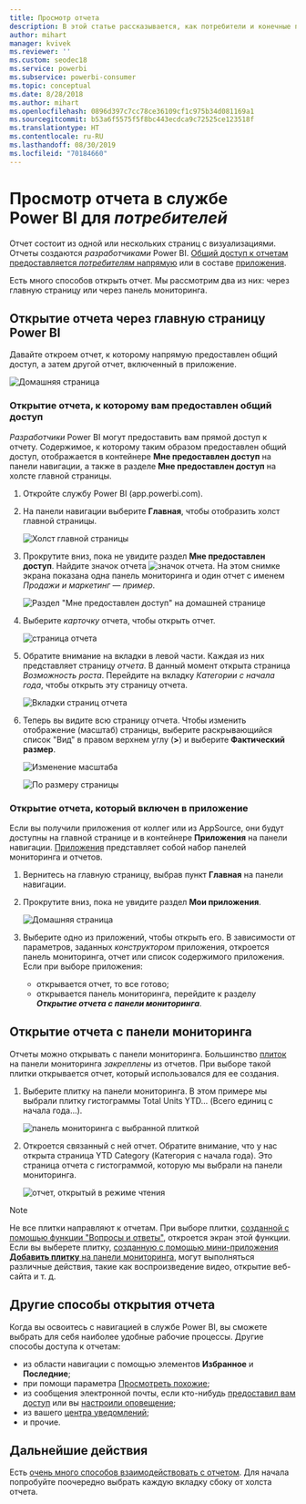 ```yaml
---
title: Просмотр отчета
description: В этой статье рассказывается, как потребители и конечные пользователи Power BI могут открыть и просмотреть отчет Power BI.
author: mihart
manager: kvivek
ms.reviewer: ''
ms.custom: seodec18
ms.service: powerbi
ms.subservice: powerbi-consumer
ms.topic: conceptual
ms.date: 8/28/2018
ms.author: mihart
ms.openlocfilehash: 0896d397c7cc78ce36109cf1c975b34d081169a1
ms.sourcegitcommit: b53a6f5575f5f8bc443ecdca9c72525ce123518f
ms.translationtype: HT
ms.contentlocale: ru-RU
ms.lasthandoff: 08/30/2019
ms.locfileid: "70184660"
---
```

# <a name="view-a-report-in-power-bi-service-for-consumers"></a>Просмотр отчета в службе Power BI для *потребителей*
Отчет состоит из одной или нескольких страниц с визуализациями. Отчеты создаются *разработчиками* Power BI. [Общий доступ к отчетам предоставляется *потребителям* напрямую](end-user-shared-with-me.md) или в составе [приложения](end-user-apps.md). 

Есть много способов открыть отчет. Мы рассмотрим два из них: через главную страницу или через панель мониторинга. 

<!-- add art-->


## <a name="open-a-report-from-power-bi-home"></a>Открытие отчета через главную страницу Power BI
Давайте откроем отчет, к которому напрямую предоставлен общий доступ, а затем другой отчет, включенный в приложение.

   ![Домашняя страница](./media/end-user-report-open/power-bi-home-canvas.png)

### <a name="open-a-report-that-has-been-shared-with-you"></a>Открытие отчета, к которому вам предоставлен общий доступ
*Разработчики* Power BI могут предоставить вам прямой доступ к отчету. Содержимое, к которому таким образом предоставлен общий доступ, отображается в контейнере **Мне предоставлен доступ** на панели навигации, а также в разделе **Мне предоставлен доступ** на холсте главной страницы.

1. Откройте службу Power BI (app.powerbi.com).

2. На панели навигации выберите **Главная**, чтобы отобразить холст главной страницы.  

   ![Холст главной страницы](./media/end-user-report-open/power-bi-select-home-new.png)
   
3. Прокрутите вниз, пока не увидите раздел **Мне предоставлен доступ**. Найдите значок отчета ![значок отчета](./media/end-user-report-open/power-bi-report-icon.png). На этом снимке экрана показана одна панель мониторинга и один отчет с именем *Продажи и маркетинг — пример*. 
   
   ![Раздел "Мне предоставлен доступ" на домашней странице](./media/end-user-report-open/power-bi-shared-new.png)

4. Выберите *карточку* отчета, чтобы открыть отчет.

   ![страница отчета](./media/end-user-report-open/power-bi-report-open.png)

5. Обратите внимание на вкладки в левой части.  Каждая из них представляет страницу *отчета*. В данный момент открыта страница *Возможность роста*. Перейдите на вкладку *Категории с начала года*, чтобы открыть эту страницу отчета. 

   ![Вкладки страниц отчета](./media/end-user-report-open/power-bi-ytd.png)

6. Теперь вы видите всю страницу отчета. Чтобы изменить отображение (масштаб) страницы, выберите раскрывающийся список "Вид" в правом верхнем углу (**>**) и выберите **Фактический размер**.

   ![Изменение масштаба](./media/end-user-report-open/power-bi-fit-new.png)

   ![По размеру страницы](./media/end-user-report-open/power-bi-actual.png)

### <a name="open-a-report-that-is-part-of-an-app"></a>Открытие отчета, который включен в приложение
Если вы получили приложения от коллег или из AppSource, они будут доступны на главной странице и в контейнере **Приложения** на панели навигации. [Приложения](end-user-apps.md) представляет собой набор панелей мониторинга и отчетов.

1. Вернитесь на главную страницу, выбрав пункт **Главная** на панели навигации.

7. Прокрутите вниз, пока не увидите раздел **Мои приложения**.

   ![Домашняя страница](./media/end-user-report-open/power-bi-my-apps.png)

8. Выберите одно из приложений, чтобы открыть его. В зависимости от параметров, заданных *конструктором* приложения, откроется панель мониторинга, отчет или список содержимого приложения. Если при выборе приложения:
    - открывается отчет, то все готово;
    - открывается панель мониторинга, перейдите к разделу ***Открытие отчета с панели мониторинга***.


## <a name="open-a-report-from-a-dashboard"></a>Открытие отчета с панели мониторинга
Отчеты можно открывать с панели мониторинга. Большинство [плиток](end-user-tiles.md) на панели мониторинга *закреплены* из отчетов. При выборе такой плитки открывается отчет, который использовался для ее создания. 

1. Выберите плитку на панели мониторинга. В этом примере мы выбрали плитку гистограммы Total Units YTD... (Всего единиц с начала года...).

    ![панель мониторинга с выбранной плиткой](./media/end-user-report-open/power-bi-dashboard.png)

2.  Откроется связанный с ней отчет. Обратите внимание, что у нас открыта страница YTD Category (Категория с начала года). Это страница отчета с гистограммой, которую мы выбрали на панели мониторинга.

    ![отчет, открытый в режиме чтения](./media/end-user-report-open/power-bi-report-tabs.png)

> [!NOTE]
> Не все плитки направляют к отчетам. При выборе плитки, [созданной с помощью функции "Вопросы и ответы"](end-user-q-and-a.md), откроется экран этой функции. Если вы выберете плитку, [созданную с помощью мини-приложения **Добавить плитку** на панели мониторинга](../service-dashboard-add-widget.md), могут выполняться различные действия, такие как воспроизведение видео, открытие веб-сайта и т. д.  


##  <a name="still-more-ways-to-open-a-report"></a>Другие способы открытия отчета
Когда вы освоитесь с навигацией в службе Power BI, вы сможете выбрать для себя наиболее удобные рабочие процессы. Другие способы доступа к отчетам:
- из области навигации с помощью элементов **Избранное** и **Последние**;    
- при помощи параметра [Просмотреть похожие](end-user-related.md);    
- из сообщения электронной почты, если кто-нибудь [предоставил вам доступ](../service-share-reports.md) или вы [настроили оповещение](end-user-alerts.md);    
- из вашего [центра уведомлений](end-user-notification-center.md);    
- и прочие.

## <a name="next-steps"></a>Дальнейшие действия
Есть [очень много способов взаимодействовать с отчетом](end-user-reading-view.md).  Для начала попробуйте поочередно выбрать каждую вкладку сбоку от холста отчета.

